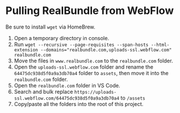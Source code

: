# Pulling RealBundle from WebFlow

Be sure to install `wget` via HomeBrew.

1. Open a temporary directory in console.
2. Run `wget --recursive --page-requisites --span-hosts --html-extension --domains="realbundle.com,uploads-ssl.webflow.com" realbundle.com`
3. Move the files in `www.realbundle.com` to the `realbundle.com` folder.
4. Open the `uploads-ssl.webflow.com` folder and rename the `64475dc938d5f0a9a3db70a4` folder to  `assets`, then move it into the `realbundle.com` folder.
5. Open the `realbundle.com` folder in VS Code.
6. Search and bulk replace `https://uploads-ssl.webflow.com/64475dc938d5f0a9a3db70a4` to `/assets`
7. Copy/paste all the folders into the root of this project.
